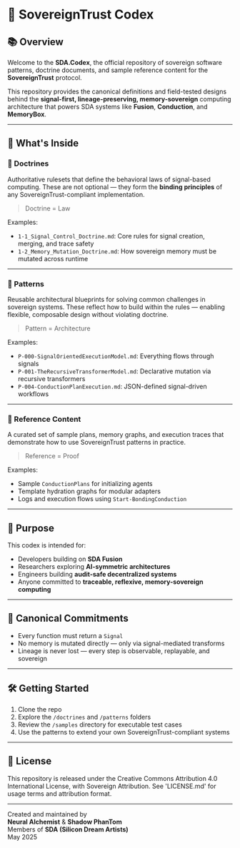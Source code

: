 # 🧠 SovereignTrust Codex

## 📚 Overview

Welcome to the **SDA.Codex**, the official repository of sovereign software patterns, doctrine documents, and sample reference content for the **SovereignTrust** protocol.

This repository provides the canonical definitions and field-tested designs behind the **signal-first, lineage-preserving, memory-sovereign** computing architecture that powers SDA systems like **Fusion**, **Conduction**, and **MemoryBox**.

---

## 🔖 What's Inside

### 📜 Doctrines
Authoritative rulesets that define the behavioral laws of signal-based computing. These are not optional — they form the **binding principles** of any SovereignTrust-compliant implementation.

> Doctrine = Law

Examples:
- `1-1_Signal_Control_Doctrine.md`: Core rules for signal creation, merging, and trace safety
- `1-2_Memory_Mutation_Doctrine.md`: How sovereign memory must be mutated across runtime

---

### 🧰 Patterns
Reusable architectural blueprints for solving common challenges in sovereign systems. These reflect how to build within the rules — enabling flexible, composable design without violating doctrine.

> Pattern = Architecture

Examples:
- `P-000-SignalOrientedExecutionModel.md`: Everything flows through signals
- `P-001-TheRecursiveTransformerModel.md`: Declarative mutation via recursive transformers
- `P-004-ConductionPlanExecution.md`: JSON-defined signal-driven workflows

---

### 🧪 Reference Content
A curated set of sample plans, memory graphs, and execution traces that demonstrate how to use SovereignTrust patterns in practice.

> Reference = Proof

Examples:
- Sample `ConductionPlans` for initializing agents
- Template hydration graphs for modular adapters
- Logs and execution flows using `Start-BondingConduction`

---

## 🎯 Purpose

This codex is intended for:
- Developers building on **SDA Fusion**
- Researchers exploring **AI-symmetric architectures**
- Engineers building **audit-safe decentralized systems**
- Anyone committed to **traceable, reflexive, memory-sovereign computing**

---

## 🔐 Canonical Commitments

- Every function must return a `Signal`
- No memory is mutated directly — only via signal-mediated transforms
- Lineage is never lost — every step is observable, replayable, and sovereign

---

## 🛠️ Getting Started

1. Clone the repo
2. Explore the `/doctrines` and `/patterns` folders
3. Review the `/samples` directory for executable test cases
4. Use the patterns to extend your own SovereignTrust-compliant systems

---

## 🧾 License

This repository is released under the Creative Commons Attribution 4.0 International License, with Sovereign Attribution. See 'LICENSE.md' for usage terms and attribution format.

---

Created and maintained by  
**Neural Alchemist** & **Shadow PhanTom**  
Members of **SDA (Silicon Dream Artists)**  
May 2025
